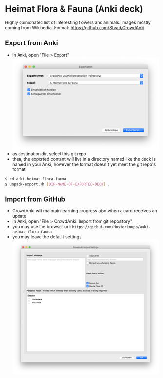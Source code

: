 # Heimat Flora & Fauna (Anki deck)

Highly opinionated list of interesting flowers and animals. Images mostly coming from Wikipedia. Format: https://github.com/Stvad/CrowdAnki

## Export from Anki

- in Anki, open "File > Export" ![](screenshot-export.png)
- as destination dir, select this git repo
- then, the exported content will live in a directory named like the deck is named in your Anki, however the format doesn't yet meet the git repo's format
```sh
$ cd anki-heimat-flora-fauna
$ unpack-export.sh [DIR-NAME-OF-EXPORTED-DECK] .
```

## Import from GitHub

- CrowdAnki will maintain learning progress also when a card receives an update
- in Anki, open "File > CrowdAnki: Import from git repository"
- you may use the browser url: `https://github.com/Husterknupp/anki-heimat-flora-fauna`
- you may leave the default settings ![](screenshot-import.png)